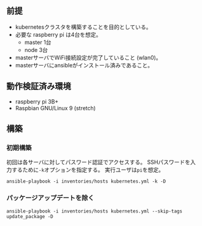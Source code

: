 ## 前提

* kubernetesクラスタを構築することを目的としている。
* 必要な raspberry pi は4台を想定。
  * master 1台
  * node 3台
* masterサーバでWiFi接続設定が完了していること (wlan0)。
* masterサーバにansibleがインストール済みであること。

## 動作検証済み環境

* raspberry pi 3B+
* Raspbian GNU/Linux 9 (stretch)

## 構築

### 初期構築

初回は各サーバに対してパスワード認証でアクセスする。
SSHパスワードを入力するために`-k`オプションを指定する。
実行ユーザは`pi`を想定。

```
ansible-playbook -i inventories/hosts kubernetes.yml -k -D
```

### パッケージアップデートを除く

```
ansible-playbook -i inventories/hosts kubernetes.yml --skip-tags update_package -D
```
